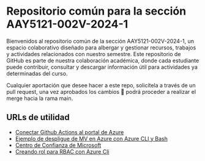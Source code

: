 Repositorio común para la sección AAY5121-002V-2024-1
========================
Bienvenidos al repositorio común de la sección AAY5121-002V-2024-1, un espacio colaborativo diseñado para albergar y gestionar recursos, trabajos y actividades relacionados con nuestro semestre. Este repositorio de GitHub es parte de nuestra colaboración académica, donde cada estudiante puede contribuir, consultar y descargar información útil para actividades ya determinadas del curso.

Cualquier aportación que desee hacer a este repo, solicítela a través de un pull request, una vez aprobados los cambios  :nail_care: podrá proceder a realizar el merge hacia la rama main.

URLs de utilidad
-------------------------
- [Conectar Github Actions al portal de Azure](https://learn.microsoft.com/es-es/azure/developer/github/connect-from-azure?tabs=azure-portal%2Clinux#use-the-azure-login-action-with-a-service-principal-secret)
- [Ejemplo de despligue de MV en Azure con Azure CLI y Bash](https://github.com/v-teacher/AAY5121-002V-2024-1/blob/main/vm-deploy.sh)
- [Centro de Confianza de Microsoft](https://www.microsoft.com/en/trust-center)
- [Creando rol para RBAC con Azure Cli](https://github.com/v-teacher/AAY5121-002V-2024-1/blob/main/notes.md#ejemplo-creaci%C3%B3n-de-rol-pararbac-usando-azure-cli-floppy_disk) 